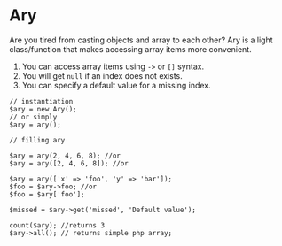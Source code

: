 Ary 
===
Are you tired from casting objects and array to each other? Ary is a light class/function that makes accessing array items more convenient.  

1. You can access array items using `->` or `[]` syntax.
2. You will get `null` if an index does not exists. 
3. You can specify a default value for a missing index. 

~~~~~
// instantiation
$ary = new Ary();
// or simply
$ary = ary();

// filling ary

$ary = ary(2, 4, 6, 8); //or
$ary = ary([2, 4, 6, 8]); //or

$ary = ary(['x' => 'foo', 'y' => 'bar']);
$foo = $ary->foo; //or
$foo = $ary['foo'];

$missed = $ary->get('missed', 'Default value');

count($ary); //returns 3
$ary->all(); // returns simple php array;